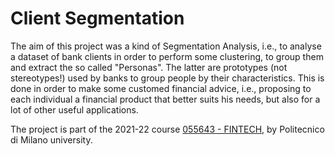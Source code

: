 # Client Segmentation

The aim of this project was a kind of Segmentation Analysis, i.e., to analyse a dataset of bank clients in order to perform some clustering, to group them and extract the so called "Personas". The latter are prototypes (not stereotypes!) used by banks to group people by their characteristics. This is done in order to make some customed financial advice, i.e., proposing to each individual a financial product that better suits his needs, but also for a lot of other useful applications.

The project is part of the 2021-22 course [055643 - FINTECH](https://www4.ceda.polimi.it/manifesti/manifesti/controller/ManifestoPublic.do?EVN_DETTAGLIO_RIGA_MANIFESTO=evento&aa=2021&k_cf=225&k_corso_la=487&k_indir=MST&codDescr=055643&lang=IT&semestre=2&idGruppo=4338&idRiga=271236), by Politecnico di Milano university. 
